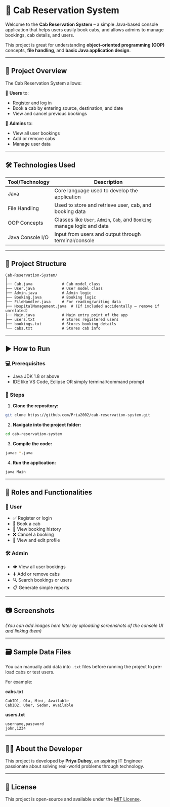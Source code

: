 
# 🚖 Cab Reservation System

Welcome to the **Cab Reservation System** – a simple Java-based console application that helps users easily book cabs, and allows admins to manage bookings, cab details, and users.

This project is great for understanding **object-oriented programming (OOP)** concepts, **file handling**, and **basic Java application design**.

---

## 📌 Project Overview

The Cab Reservation System allows:

🔹 **Users** to:  
- Register and log in  
- Book a cab by entering source, destination, and date  
- View and cancel previous bookings  

🔹 **Admins** to:  
- View all user bookings  
- Add or remove cabs  
- Manage user data  

---

## 🛠️ Technologies Used

| Tool/Technology | Description |
|-----------------|-------------|
| Java            | Core language used to develop the application |
| File Handling   | Used to store and retrieve user, cab, and booking data |
| OOP Concepts    | Classes like `User`, `Admin`, `Cab`, and `Booking` manage logic and data |
| Java Console I/O| Input from users and output through terminal/console |

---

## 📂 Project Structure

```
Cab-Reservation-System/
│
├── Cab.java             # Cab model class
├── User.java            # User model class
├── Admin.java           # Admin logic
├── Booking.java         # Booking logic
├── FileHandler.java     # For reading/writing data
├── HospitalManagement.java  # (If included accidentally – remove if unrelated)
├── Main.java            # Main entry point of the app
├── users.txt            # Stores registered users
├── bookings.txt         # Stores booking details
└── cabs.txt             # Stores cab info
```

---

## ▶️ How to Run

### 💻 Prerequisites

- Java JDK 1.8 or above
- IDE like VS Code, Eclipse OR simply terminal/command prompt

### 🧾 Steps

1. **Clone the repository:**
```bash
git clone https://github.com/Pria2002/cab-reservation-system.git
```

2. **Navigate into the project folder:**
```bash
cd cab-reservation-system
```

3. **Compile the code:**
```bash
javac *.java
```

4. **Run the application:**
```bash
java Main
```

---

## 👥 Roles and Functionalities

### 🧑 User

- ✅ Register or login
- 🚖 Book a cab
- 📜 View booking history
- ❌ Cancel a booking
- 👤 View and edit profile

### 🛠️ Admin

- 👁 View all user bookings
- ➕ Add or remove cabs
- 🔍 Search bookings or users
- 📋 Generate simple reports

---

## 📷 Screenshots

*(You can add images here later by uploading screenshots of the console UI and linking them)*

---

## 🗃️ Sample Data Files

You can manually add data into `.txt` files before running the project to pre-load cabs or test users.

For example:

**cabs.txt**
```
CabID1, Ola, Mini, Available
CabID2, Uber, Sedan, Available
```

**users.txt**
```
username,password
john,1234
```

---

## 🙋‍♀️ About the Developer

This project is developed by **Priya Dubey**, an aspiring IT Engineer passionate about solving real-world problems through technology.

---

## 📜 License

This project is open-source and available under the [MIT License](LICENSE).

